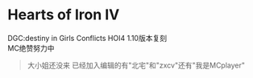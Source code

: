 # Hearts of Iron IV
DGC:destiny in Girls Conflicts
HOI4 1.10版本复刻 <br>
MC绝赞努力中
>大小姐还没来
>已经加入编辑的有"北宅"和"zxcv"还有"我是MCplayer"
